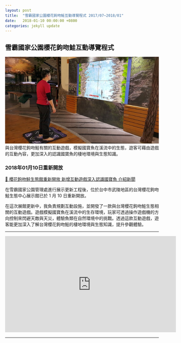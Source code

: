 ```yaml
---
layout: post
title:  "雪霸國家公園櫻花鉤吻鮭互動導覽程式 2017/07~2018/01"
date:   2018-01-10 00:00:00 +0800
categories: jekyll update
---
```


## 雪霸國家公園櫻花鉤吻鮭互動導覽程式
![雪霸國家公園櫻花鉤吻鮭互動導覽程式](/image/github.io/salmon.jpg)
與台灣櫻花鉤吻鮭有關的互動遊戲，模擬國寶魚在溪流中的生態，遊客可藉由遊戲的互動內容，更加深入的認識國寶魚的棲地環境與生態知識。

### 2018年01月10日重新開放

[🔗 櫻花鉤吻鮭生態館重新開放 新增互動遊戲深入認識國寶魚 介紹新聞](https://reurl.cc/WAll35)

在雪霸國家公園管理處進行展示更新工程後，位於台中市武陵地區的台灣櫻花鉤吻鮭生態中心展示館已於 1 月 10 日重新開放。

在這次展館更新中，我負責規劃互動設施，並開發了一款與台灣櫻花鉤吻鮭生態相關的互動遊戲。遊戲模擬國寶魚在溪流中的生存環境，玩家可透過操作遊戲機的方向控制來閃避天敵與天災，體驗魚類在自然環境中的挑戰。透過這款互動遊戲，遊客能更加深入了解台灣櫻花鉤吻鮭的棲地環境與生態知識，提升參觀體驗。

---

<iframe width="560" height="315" src="https://www.youtube.com/embed/8qWqWpy5SG0" frameborder="0" allowfullscreen></iframe>

---

